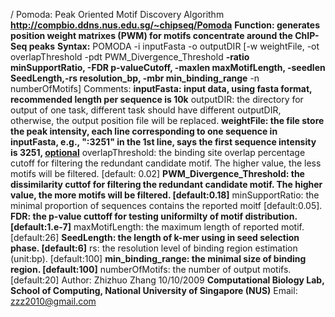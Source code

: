 / Pomoda: Peak Oriented Motif Discovery Algorithm
**http://compbio.ddns.nus.edu.sg/~chipseq/Pomoda**
**Function: generates position weight matrixes (PWM) for motifs concentrate around the ChIP-Seq peaks**
**Syntax:** POMODA -i inputFasta -o outputDIR [-w weightFile, -ot overlapThreshold -pdt PWM\_Divergence\_Threshold
**-ratio minSupportRatio, -FDR p-valueCutoff, -maxlen maxMotifLength, -seedlen SeedLength,-rs resolution\_bp, -mbr min\_binding\_range** -n numberOfMotifs]
 Comments:
**inputFasta: input data, using fasta format, recommended length per sequence is 10k** outputDIR: the directory for output of one task, different task should have different outputDIR, otherwise, the output position file will be replaced.
**weightFile: the file store the peak intensity, each line corresponding to one sequence in inputFasta, e.g., ":3251" in the 1st line, says the first sequence intensity is 3251, [optional](optional.md)** overlapThreshold: the binding site overlap percentage cutoff for filtering the redundant candidate motif. The higher value, the less motifs will be filtered. [default: 0.02]
**PWM\_Divergence\_Threshold: the dissimilarity cuttof for filtering the redundant candidate motif. The higher value, the more motifs will be filtered. [default:0.18]** minSupportRatio: the minimal proportion of sequences contains the reported moitf [default:0.05].
**FDR: the p-value cuttoff for testing uniformilty of motif distribution. [default:1.e-7]** maxMotifLength: the maximum length of reported motif. [default:26]
**SeedLength: the length of k-mer using in seed selection phase. [default:6]** rs: the resolution level of binding region estimation (unit:bp).  [default:100]
**min\_binding\_range: the minimal size of binding region. [default:100]** numberOfMotifs: the number of output motifs. [default:20]
 Author: Zhizhuo Zhang   10/10/2009
**Computational Biology Lab, School of Computing, National University of Singapore (NUS)** Email: zzz2010@gmail.com